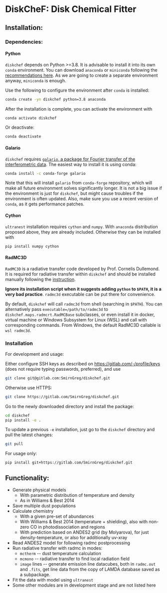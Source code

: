 # DiskCheF: Disk Chemical Fitter

## Installation:

### Dependencies:

#### Python

`diskchef` depends on Python >=3.8. It is advisable to install it into its own `conda` environment.
You can download `anaconda` or `miniconda` following the [recommendations here](https://docs.conda.io/projects/conda/en/latest/user-guide/install/index.html#).
As we are going to create a separate environment anyway, `miniconda` is enough.

Use the following to configure the environment after `conda` is installed:

```bash
conda create -yn diskchef python=3.8 anaconda
```

After the installation is complete, you can activate the environment with
```bash
conda activate diskchef
```

Or deactivate:
```bash
conda deactivate
```

#### Galario

`diskchef` requires [`galario`, a package for Fourier transfer of the interferometric data](https://mtazzari.github.io/galario/). 
The easiest way to install it is using conda:

```bash
conda install -c conda-forge galario
```

Note that this will install `galario` from `conda-forge` repository, which will make all future environment
solves significantly longer. It is not a big issue if the environment is just for `diskchef`, but might cause troubles 
if the environment is often updated. Also, make sure you use a recent version of `conda`, as it gets performance patches.

#### Cython

`ultranest` installation requires `cython` and `numpy`. 
With `anaconda` distribution proposed above, they are already included. 
Otherwise they can be installed with 
```bash
pip install numpy cython
```

#### RadMC3D

`RadMC3D` is a radiative transfer code developed by Prof. Cornelis Dullemond. 
It is required for radiative transfer within `diskchef` and should be installed manually following the [instruction](https://www.ita.uni-heidelberg.de/~dullemond/software/radmc-3d/manual_radmc3d/index.html). 

**Ignore its installation script when it suggests adding `python` to `$PATH`, it is a very bad practice**. 
`radmc3d` executable can be put there for convenience.

By default, `diskchef` will call `radmc3d` from shell (searching in `$PATH`). You can alternatively pass 
`executable=/path/to/radmc3d` to `diskchef.maps.radmcrt.RadMCBase` subclasses, or even install it in docker, virtual machine or 
Windows Subsystem for Linux (WSL) and call with corresponding commands. From Windows, the default RadMC3D callable is `wsl radmc3d`.

### Installation

For development and usage:

Either configure SSH keys as described on https://gitlab.com/-/profile/keys 
(does not require typing passwords, preferred), and use
```bash
git clone git@gitlab.com:SmirnGreg/diskchef.git  
``` 

Otherwise use HTTPS:
```bash
git clone https://gitlab.com/SmirnGreg/diskchef.git
```

Go to the newly downloaded directory and install the package:

```bash
cd diskchef
pip install -e .
```

To update a previous `-e` installation, just go to the `diskchef` 
directory and pull the latest changes:

```bash
git pull
```


For usage only:
```
pip install git+https://gitlab.com/SmirnGreg/diskchef.git
```


## Functionality:

* Generate physical models
  * With parametric distribution of temperature and density
  * As in Williams & Best 2014
* Save multiple dust populations
* Calculate chemistry
  * With a given pre-set of abundances
  * With Williams & Best 2014 (temperature + shielding), 
  also with non-zero CO in photodissociation and regions
  * With prediction based on ANDES2 grid (by Molyarova),
  for just density-temperature, or also for additionally uv-xray
* Read ANDES2 model for following radmc postprocessing
* Run radiative transfer with radmc in modes:
  * `mctherm` -- dust temperature calculation
  * `mcmono` -- radiative transfer to find local radiation field
  * `image` lines -- generate emission line datacubes,
  both in `radmc.out` and `.fits`, get line data from the 
  copy of LAMDA database saved as a subpackage.
* Fit the data with model using `ultranest`
* Some other modules are in development stage and are not listed here